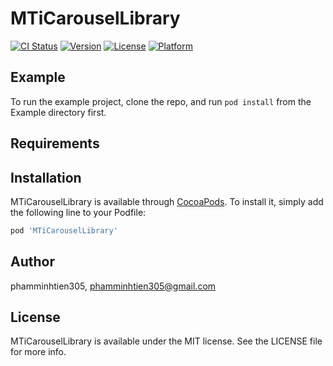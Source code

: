 # MTiCarouselLibrary

[![CI Status](http://img.shields.io/travis/phamminhtien305/MTiCarouselLibrary.svg?style=flat)](https://travis-ci.org/phamminhtien305/MTiCarouselLibrary)
[![Version](https://img.shields.io/cocoapods/v/MTiCarouselLibrary.svg?style=flat)](http://cocoapods.org/pods/MTiCarouselLibrary)
[![License](https://img.shields.io/cocoapods/l/MTiCarouselLibrary.svg?style=flat)](http://cocoapods.org/pods/MTiCarouselLibrary)
[![Platform](https://img.shields.io/cocoapods/p/MTiCarouselLibrary.svg?style=flat)](http://cocoapods.org/pods/MTiCarouselLibrary)

## Example

To run the example project, clone the repo, and run `pod install` from the Example directory first.

## Requirements

## Installation

MTiCarouselLibrary is available through [CocoaPods](http://cocoapods.org). To install
it, simply add the following line to your Podfile:

```ruby
pod 'MTiCarouselLibrary'
```

## Author

phamminhtien305, phamminhtien305@gmail.com

## License

MTiCarouselLibrary is available under the MIT license. See the LICENSE file for more info.
